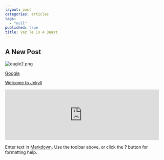 ```yaml
---
layout: post
categories: articles
tags: 
  - "null"
published: true
title: Vaz Te Is A Beast
---
```



## A New Post

![eagle2.png]({{site.baseurl}}/media/eagle2.png)

[Google](http://www.google.com)

[Welcome to Jekyll](/articles/welcome-to-jekyll/)

<iframe width="100%" height="166" scrolling="no" frameborder="no" src="https://w.soundcloud.com/player/?url=https%3A//api.soundcloud.com/tracks/34019569&color=0066cc"></iframe>

Enter text in [Markdown](http://daringfireball.net/projects/markdown/). Use the toolbar above, or click the **?** button for formatting help.
